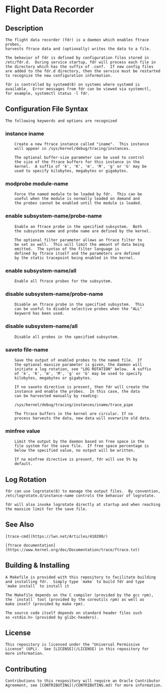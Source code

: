 # Flight Data Recorder

## Description

	The flight data recorder (fdr) is a daemon which enables ftrace probes,
	harvests ftrace data and (optionally) writes the data to a file.

	The behavior of fdr is defined by configuration files stored in
	/etc/fdr.d.  During service startup, fdr will process each file in
	the directory which has the suffix of .conf.  If new config files
	are added to the fdr.d directory, then the service must be restarted
	to recognize the new configuration information.

	fdr is controlled by systemd(8) on systems where systemd is
	available.  Error messages from fdr can be viewed via systemctl,
	for example, systemctl status -l fdr.

## Configuration File Syntax

	The following keywords and options are recognized

###	instance iname

		Create a new ftrace instance called "iname".  This instance
		will appear in /sys/kernel/debug/tracing/instances.

		The optional buffer-size parameter can be used to control
		the size of the ftrace buffers for this instance in the
		kernel.  A suffix of 'k', 'K', 'm', 'M', 'g' or 'G' may be
		used to specify kilobytes, megabytes or gigabytes.

###	modprobe module-name

		Force the named module to be loaded by fdr.  This can be
		useful when the module is normally loaded on demand and
		the probes cannot be enabled until the module is loaded.

###	enable subsystem-name/probe-name 

		Enable an ftrace probe in the specified subsystem.  Both
		the subsystem name and probe name are defined by the kernel.

		The optional filter parameter allows an ftrace filter to
		be set as well.  This will limit the amount of data being
		emitted.  The syntax of the filter language is
		defined by ftrace itself and the parameters are defined
		by the static tracepoint being enabled in the kernel.

###	enable subsystem-name/all

		Enable all ftrace probes for the subsystem.

###	disable	subsystem-name/probe-name

		Disable an ftrace probe in the specified subsystem.  This
		can be useful to disable selective probes when the "ALL"
		keyword has been used.

###	disable	subsystem-name/all

		Disable all probes in the specified subsystem.

###	saveto file-name 

		Save the output of enabled probes to the named file.  If
		the optional maxsize parameter is given, the daemon will
		initiate a log rotation, see "LOG ROTATION" below.  A suffix
		of 'k', 'K', 'm', 'M', 'g' or 'G' may be used to specify
		kilobytes, megabytes or gigabytes.

		If no saveto directive is present, then fdr will create the
		instance and enable the probes.  In this case, the data
		can be harvested manually by reading:

		/sys/kernel/debug/tracing/instances/iname/trace_pipe

		The ftrace buffers in the kernel are circular. If no
		process harvests the data, new data will overwrite old data.

###	minfree value

		Limit the output by the daemon based on free space in the
		file system for the save file.  If free space percentage is
		below the specified value, no output will be written.

		If no minfree directive is present, fdr will use 5% by
		default.

## Log Rotation

	fdr can use logrotate(8) to manage the output files.  By convention,
	/etc/logrotate.d/instance-name controls the behavior of logrotate.

	fdr will also invoke logrotate directly at startup and when reaching
	the maxsize limit for the save file.

## See Also

	[trace-cmd](https://lwn.net/Articles/410200/)

	[ftrace documentation](https://www.kernel.org/doc/Documentation/trace/ftrace.txt)

## Building & Installing

	A Makefile is provided with this repository to facilitate building
	and installing fdr.  Simply type `make` to build fdr and type
	`make install` to install it

	The Makefile depends on the C compiler (provided by the gcc rpm),
	the `install` tool (provided by the coreutils rpm) as well as
	make inself (provided by make rpm).

	The source code itself depends on standard header files such
	as <stdio.h> (provided by glibc-headers).

## License

	This repository is licensed under the "Universal Permissive
	License" (UPL).  See [LICENSE](/LICENSE) in this repository for
	more information.

## Contributing

	Contributions to this respository will require an Oracle Contributor
	Agreement, see [CONTRIBUTING](/CONTRIBUTING.md) for more information.

